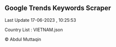 

## Google Trends Keywords Scraper 
 
Last Update 17-06-2023 , 10:25:53

Country List :
VIETNAM.json



© Abdul Muttaqin 
